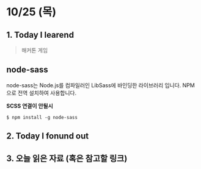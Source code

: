 # 10/25 (목)

## 1. Today I learend

> 해커톤 게임

## node-sass

node-sass는 Node.js를 컴파일러인 LibSass에 바인딩한 라이브러리 입니다.
NPM으로 전역 설치하여 사용합니다.

**SCSS 연결이 안될시**

```
$ npm install -g node-sass
```

## 2. Today I fonund out

## 3. 오늘 읽은 자료 (혹은 참고할 링크)
